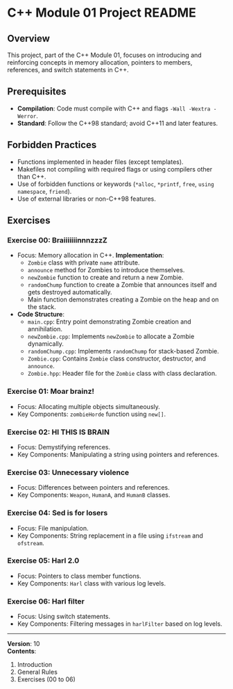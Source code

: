# C++ Module 01 Project README

## Overview
This project, part of the C++ Module 01, focuses on introducing and reinforcing concepts in memory allocation, pointers to members, references, and switch statements in C++.

## Prerequisites
- **Compilation**: Code must compile with C++ and flags `-Wall -Wextra -Werror`.
- **Standard**: Follow the C++98 standard; avoid C++11 and later features.

## Forbidden Practices
- Functions implemented in header files (except templates).
- Makefiles not compiling with required flags or using compilers other than C++.
- Use of forbidden functions or keywords (`*alloc`, `*printf`, `free`, `using namespace`, `friend`).
- Use of external libraries or non-C++98 features.

## Exercises

### Exercise 00: BraiiiiiiinnnzzzZ
- Focus: Memory allocation in C++.
 **Implementation**:
  - `Zombie` class with private `name` attribute.
  - `announce` method for Zombies to introduce themselves.
  - `newZombie` function to create and return a new Zombie.
  - `randomChump` function to create a Zombie that announces itself and gets destroyed automatically.
  - Main function demonstrates creating a Zombie on the heap and on the stack.
- **Code Structure**:
  - `main.cpp`: Entry point demonstrating Zombie creation and annihilation.
  - `newZombie.cpp`: Implements `newZombie` to allocate a Zombie dynamically.
  - `randomChump.cpp`: Implements `randomChump` for stack-based Zombie.
  - `Zombie.cpp`: Contains `Zombie` class constructor, destructor, and `announce`.
  - `Zombie.hpp`: Header file for the `Zombie` class with class declaration.

### Exercise 01: Moar brainz!
- Focus: Allocating multiple objects simultaneously.
- Key Components: `zombieHorde` function using `new[]`.

### Exercise 02: HI THIS IS BRAIN
- Focus: Demystifying references.
- Key Components: Manipulating a string using pointers and references.

### Exercise 03: Unnecessary violence
- Focus: Differences between pointers and references.
- Key Components: `Weapon`, `HumanA`, and `HumanB` classes.

### Exercise 04: Sed is for losers
- Focus: File manipulation.
- Key Components: String replacement in a file using `ifstream` and `ofstream`.

### Exercise 05: Harl 2.0
- Focus: Pointers to class member functions.
- Key Components: `Harl` class with various log levels.

### Exercise 06: Harl filter
- Focus: Using switch statements.
- Key Components: Filtering messages in `harlFilter` based on log levels.



---

**Version**: 10  
**Contents**:
1. Introduction
2. General Rules
3. Exercises (00 to 06)

